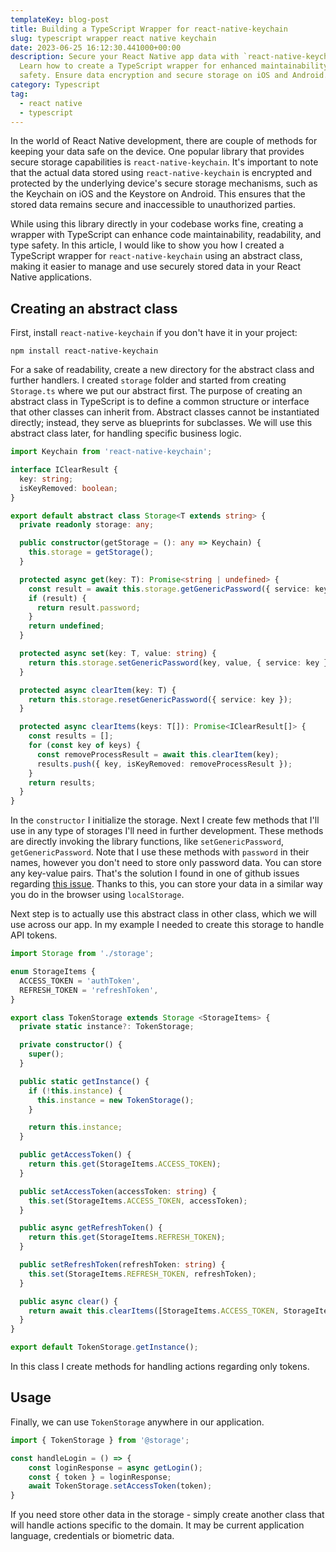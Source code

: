 ```yaml
---
templateKey: blog-post
title: Building a TypeScript Wrapper for react-native-keychain
slug: typescript wrapper react native keychain
date: 2023-06-25 16:12:30.441000+00:00
description: Secure your React Native app data with `react-native-keychain`.
  Learn how to create a TypeScript wrapper for enhanced maintainability and type
  safety. Ensure data encryption and secure storage on iOS and Android.
category: Typescript
tag:
  - react native
  - typescript
---
```

In the world of React Native development, there are couple of methods for keeping your data safe on the device. One popular library that provides secure storage capabilities is `react-native-keychain`. It's important to note that the actual data stored using `react-native-keychain` is encrypted and protected by the underlying device's secure storage mechanisms, such as the Keychain on iOS and the Keystore on Android. This ensures that the stored data remains secure and inaccessible to unauthorized parties.

While using this library directly in your codebase works fine, creating a wrapper with TypeScript can enhance code maintainability, readability, and type safety. In this article, I would like to show you how I created a TypeScript wrapper for `react-native-keychain` using an abstract class, making it easier to manage and use securely stored data in your React Native applications.

## Creating an abstract class

First, install `react-native-keychain` if you don't have it in your project:

```shell
npm install react-native-keychain
```

For a sake of readability, create a new directory for the abstract class and further handlers. I created `storage` folder and started from creating `Storage.ts` where we put our abstract first. The purpose of creating an abstract class in TypeScript is to define a common structure or interface that other classes can inherit from. Abstract classes cannot be instantiated directly; instead, they serve as blueprints for subclasses. We will use this abstract class later, for handling specific business logic.

```typescript
import Keychain from 'react-native-keychain';

interface IClearResult {
  key: string;
  isKeyRemoved: boolean;
}

export default abstract class Storage<T extends string> {
  private readonly storage: any;

  public constructor(getStorage = (): any => Keychain) {
    this.storage = getStorage();
  }

  protected async get(key: T): Promise<string | undefined> {
    const result = await this.storage.getGenericPassword({ service: key });
    if (result) {
      return result.password;
    }
    return undefined;
  }

  protected async set(key: T, value: string) {
    return this.storage.setGenericPassword(key, value, { service: key });
  }

  protected async clearItem(key: T) {
    return this.storage.resetGenericPassword({ service: key });
  }

  protected async clearItems(keys: T[]): Promise<IClearResult[]> {
    const results = [];
    for (const key of keys) {
      const removeProcessResult = await this.clearItem(key);
      results.push({ key, isKeyRemoved: removeProcessResult });
    }
    return results;
  }
}
```

In the `constructor` I initialize the storage. Next I create few methods that I'll use in any type of storages I'll need in further development. These methods are directly invoking the library functions, like `setGenericPassword`, `getGenericPassword`. Note that I use these methods with `password` in their names, however you don't need to store only password data. You can store any key-value pairs. That's the solution I found in one of github issues regarding <a target="_blank" href="https://github.com/oblador/react-native-keychain/issues/291#issuecomment-682460091">this issue</a>. Thanks to this, you can store your data in a similar way you do in the browser using `localStorage`.

Next step is to actually use this abstract class in other class, which we will use across our app. In my example I needed to create this storage to handle API tokens.

```typescript
import Storage from './storage';

enum StorageItems {
  ACCESS_TOKEN = 'authToken',
  REFRESH_TOKEN = 'refreshToken',
}

export class TokenStorage extends Storage <StorageItems> {
  private static instance?: TokenStorage;

  private constructor() {
    super();
  }

  public static getInstance() {
    if (!this.instance) {
      this.instance = new TokenStorage();
    }

    return this.instance;
  }

  public getAccessToken() {
    return this.get(StorageItems.ACCESS_TOKEN);
  }

  public setAccessToken(accessToken: string) {
    this.set(StorageItems.ACCESS_TOKEN, accessToken);
  }

  public async getRefreshToken() {
    return this.get(StorageItems.REFRESH_TOKEN);
  }

  public setRefreshToken(refreshToken: string) {
    this.set(StorageItems.REFRESH_TOKEN, refreshToken);
  }

  public async clear() {
    return await this.clearItems([StorageItems.ACCESS_TOKEN, StorageItems.REFRESH_TOKEN]);
  }
}

export default TokenStorage.getInstance();
```

In this class I create methods for handling actions regarding only tokens.

## Usage

Finally, we can use `TokenStorage` anywhere in our application.

```typescript
import { TokenStorage } from '@storage';

const handleLogin = () => {
    const loginResponse = async getLogin();
    const { token } = loginResponse;
    await TokenStorage.setAccessToken(token);
}
```

If you need store other data in the storage - simply create another class that will handle actions specific to the domain. It may be current application language, credentials or biometric data.
